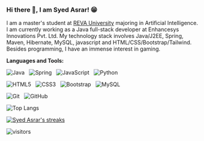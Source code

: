 ### Hi there 👋, I am Syed Asrar! 😁

I am a master's student at [REVA University](https://www.reva.edu.in/) majoring in Artificial Intelligence. I am currently working as a Java full-stack developer at Enhancesys Innovations Pvt. Ltd. My technology stack involves Java/J2EE, Spring, Maven, Hibernate, MySQL, javascript and HTML/CSS/Bootstrap/Tailwind. Besides programming, I have an immense interest in gaming.


**Languages and Tools:** 

![Java](https://img.shields.io/badge/-Java-black?logo=java&style=social)&nbsp;&nbsp;
![Spring](https://img.shields.io/badge/-Spring%20Framework-black?logo=spring&style=social)&nbsp;&nbsp;
![JavaScript](https://img.shields.io/badge/-JavaScript-black?logo=javascript&style=social)&nbsp;&nbsp;
![Python](https://img.shields.io/badge/-Python-black?logo=Python&style=social)&nbsp;&nbsp;

![HTML5](https://img.shields.io/badge/-HTML5-black?logo=html5&style=social)&nbsp;&nbsp;
![CSS3](https://img.shields.io/badge/-CSS3-black?logo=css3&style=social)&nbsp;&nbsp;
![Bootstrap](https://img.shields.io/badge/-Bootstrap-black?logo=bootstrap&style=social)&nbsp;&nbsp;
![MySQL](https://img.shields.io/badge/-MySQL-black?logo=mysql&style=social)&nbsp;&nbsp;

![Git](https://img.shields.io/badge/-Git-black?logo=git&style=social)&nbsp;&nbsp;
![GitHub](https://img.shields.io/badge/-GitHub-black?logo=github&style=social)&nbsp;&nbsp;


![Top Langs](https://github-readme-stats.vercel.app/api/top-langs/?username=syedasrar00&hide=TeX&layout=compact)

[![Syed Asrar's streaks](https://streak-stats.demolab.com/?user=syedasrar00)](https://git.io/streak-stats)

![visitors](https://visitor-badge.laobi.icu/badge?page_id=syedasrar00.syedasrar00)

